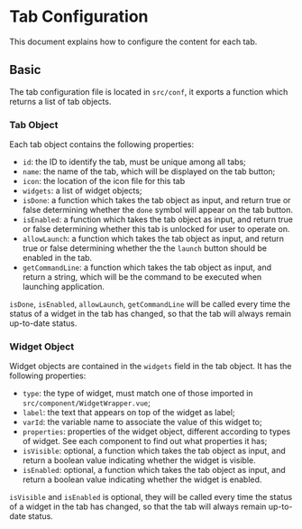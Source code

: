 # Tab Configuration

This document explains how to configure the content for each tab.


## Basic 

The tab configuration file is located in `src/conf`, it exports a function which returns a list of tab objects.

### Tab Object

Each tab object contains the following properties:
- `id`: the ID to identify the tab, must be unique among all tabs;
- `name`: the name of the tab, which will be displayed on the tab button;
- `icon`: the location of the icon file for this tab
- `widgets`: a list of widget objects;
- `isDone`: a function which takes the tab object as input, and return true or false determining whether the `done` symbol will appear on the tab button.
- `isEnabled`: a function which takes the tab object as input, and return true or false determining whether this tab is unlocked for user to operate on.
- `allowLaunch`: a function which takes the tab object as input, and return true or false determining whether the the `launch` button should be enabled in the tab.
- `getCommandLine`: a function which takes the tab object as input, and return a string, which will be the command to be executed when launching application.

`isDone`, `isEnabled`, `allowLaunch`, `getCommandLine` will be called every time the status of a widget in the tab has changed, so that the tab will always remain up-to-date status.

### Widget Object

Widget objects are contained in the `widgets` field in the tab object. It has the following properties:
- `type`: the type of widget, must match one of those imported in `src/component/WidgetWrapper.vue`;
- `label`: the text that appears on top of the widget as label;
- `varId`: the variable name to associate the value of this widget to;
- `properties`: properties of the widget object, different according to types of widget. See each component to find out what properties it has;
- `isVisible`: optional, a function which takes the tab object as input, and return a boolean value indicating whether the widget is visible.
- `isEnabled`: optional, a function which takes the tab object as input, and return a boolean value indicating whether the widget is enabled.

`isVisible` and `isEnabled` is optional, they will be called every time the status of a widget in the tab has changed, so that the tab will always remain up-to-date status.

